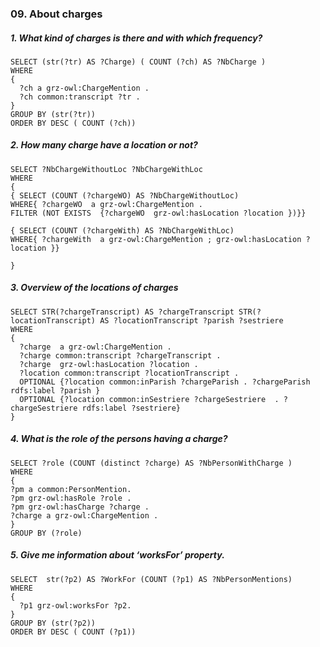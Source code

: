### 09. About charges

##### 1. What kind of charges is there and with which frequency?
```sparql
SELECT (str(?tr) AS ?Charge) ( COUNT (?ch) AS ?NbCharge ) 
WHERE 
{
  ?ch a grz-owl:ChargeMention .
  ?ch common:transcript ?tr .
}
GROUP BY (str(?tr))
ORDER BY DESC ( COUNT (?ch))
```

##### 2. How many charge have a location or not?
```sparql
SELECT ?NbChargeWithoutLoc ?NbChargeWithLoc
WHERE
{
{ SELECT (COUNT (?chargeWO) AS ?NbChargeWithoutLoc)
WHERE{ ?chargeWO  a grz-owl:ChargeMention .
FILTER (NOT EXISTS  {?chargeWO  grz-owl:hasLocation ?location })}}

{ SELECT (COUNT (?chargeWith) AS ?NbChargeWithLoc)
WHERE{ ?chargeWith  a grz-owl:ChargeMention ; grz-owl:hasLocation ?location }}

}
```

##### 3. Overview of the locations of charges
```sparql
SELECT STR(?chargeTranscript) AS ?chargeTranscript STR(?locationTranscript) AS ?locationTranscript ?parish ?sestriere
WHERE
{
  ?charge  a grz-owl:ChargeMention .
  ?charge common:transcript ?chargeTranscript .
  ?charge  grz-owl:hasLocation ?location .
  ?location common:transcript ?locationTranscript .
  OPTIONAL {?location common:inParish ?chargeParish . ?chargeParish rdfs:label ?parish }
  OPTIONAL {?location common:inSestriere ?chargeSestriere  . ?chargeSestriere rdfs:label ?sestriere}
}
```

##### 4. What is the role of the persons having a charge?
```sparql
SELECT ?role (COUNT (distinct ?charge) AS ?NbPersonWithCharge )
WHERE
{
?pm a common:PersonMention.
?pm grz-owl:hasRole ?role .
?pm grz-owl:hasCharge ?charge .
?charge a grz-owl:ChargeMention .
}
GROUP BY (?role)
```

##### 5. Give me information about ‘worksFor’ property.
```sparql
SELECT  str(?p2) AS ?WorkFor (COUNT (?p1) AS ?NbPersonMentions)
WHERE 
{
  ?p1 grz-owl:worksFor ?p2.
}
GROUP BY (str(?p2))
ORDER BY DESC ( COUNT (?p1))
```
